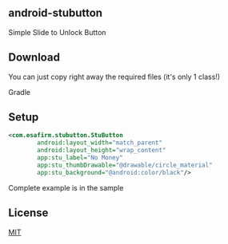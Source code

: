 ## android-stubutton
Simple Slide to Unlock Button 

## Download
You can just copy right away the required files (it's only 1 class!)

Gradle


## Setup
```xml
<com.esafirm.stubutton.StuButton
        android:layout_width="match_parent"
        android:layout_height="wrap_content"
        app:stu_label="No Money"
        app:stu_thumbDrawable="@drawable/circle_material"
        app:stu_background="@android:color/black"/>
```

Complete example is in the sample

## License
[MIT](https://raw.githubusercontent.com/esafirm/android-stubutton/master/LICENSE)



